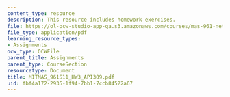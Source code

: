 ```yaml
---
content_type: resource
description: This resource includes homework exercises.
file: https://ol-ocw-studio-app-qa.s3.amazonaws.com/courses/mas-961-networks-complexity-and-its-applications-spring-2011/fbf4a17229351f947bb17ccb84522a67_MITMAS_961S11_HW3_API309.pdf
file_type: application/pdf
learning_resource_types:
- Assignments
ocw_type: OCWFile
parent_title: Assignments
parent_type: CourseSection
resourcetype: Document
title: MITMAS_961S11_HW3_API309.pdf
uid: fbf4a172-2935-1f94-7bb1-7ccb84522a67
---
```

